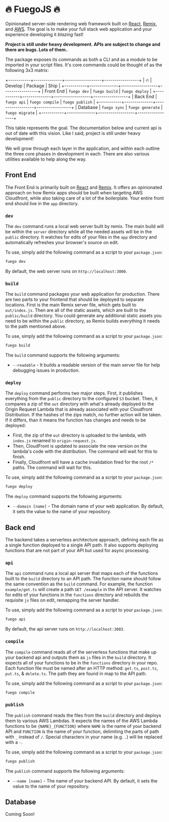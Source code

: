 # 🔥 FuegoJS 🔥

Opinionated server-side rendering web framework built on [React](https://reactjs.org/), [Remix](https://remix.run/), and [AWS](https://aws.amazon.com/). The goal is to make your full stack web application and your experience developing it _blazing_ fast!

**Project is still under heavy development. APIs are subject to change and there are bugs. Lots of them.**.

The package exposes its commands as both a CLI and as a module to be imported in your script files. It's core commands could be thought of as the following 3x3 matrix:

+-----------+--------------+------------------+-----------------+
|    🔥     |   Develop    |     Package      |      Ship       |
+-----------+--------------+------------------+-----------------+
| Front End | `fuego dev`  |  `fuego build`   | `fuego deploy`  |
+-----------+--------------+------------------+-----------------+
| Back End  | `fuego api`  | `fuego compile`  | `fuego publish` |
+-----------+--------------+------------------+-----------------+
| Database  | `fuego sync` | `fuego generate` | `fuego migrate` |
+-----------+--------------+------------------+-----------------+

This table represents the goal. The documentation below and current api is out of date with this vision. Like I said, project is still under heavy development!

We will grow through each layer in the application, and within each outline the three core phases in development in each. There are also various utilities available to help along the way.

## Front End

The Front End is primarily built on [React](https://reactjs.org/) and [Remix](https://remix.run/). It offers an opinionated approach on how Remix apps should be built when targeting AWS Cloudfront, while also taking care of a lot of the boilerplate. Your entire front end should live in the `app` directory.

### `dev`

The `dev` command runs a local web server built by remix. The main build will be within the `server` directory while all the needed assets will be in the `public` directory. It watches for edits of your files in the `app` directory and automatically refreshes your browser's source on edit.

To use, simply add the following command as a script to your `package.json`:

```bash
fuego dev
```

By default, the web server runs on `http://localhost:3000`.

### `build`

The `build` command packages your web application for production. There are two parts to your frontend that should be deployed to separate locations. First is the main Remix server file, which gets built to `out/index.js`. Then are all of the static assets, which are built to the `public/build` directory. You could generate any additional static assets you need to be within the `public` directory, as Remix builds everything it needs to the path mentioned above.

To use, simply add the following command as a script to your `package.json`:

```bash
fuego build
```

The `build` command supports the following arguments:

- `--readable` - It builds a readable version of the main server file for help debugging issues in production.

### `deploy`

The `deploy` command performs two major steps. First, it publishes everything from the `public` directory to the configured `S3` bucket. Then, it compares a zip of the `out` directory with what's already deployed to the Origin Request Lambda that is already associated with your Cloudfront Distribution. If the hashes of the zips match, no further action will be taken. If it differs, than it means the function has changes and needs to be deployed:
- First, the zip of the `out` directory is uploaded to the lambda, with `index.js` renamed to `origin-request.js`.
- Then, CloudFront is updated to associate the new version on the lambda's code with the distribution. The command will wait for this to finish.
- Finally, Cloudfront will have a cache invalidation fired for the root `/*` paths. The command will wait for this. 

To use, simply add the following command as a script to your `package.json`:

```bash
fuego deploy
```

The `deploy` command supports the following arguments:

- `--domain [name]` - The domain name of your web application. By default, it sets the value to the name of your repository.

## Back end

The backend takes a serverless architecture approach, defining each file as a single function deployed to a single API path. It also supports deploying functions that are not part of your API but used for async processing.

### `api`

The `api` command runs a local api server that maps each of the functions built to the `build` directory to an API path. The function name should follow the same convention as the `build` command. For example, the function `example/get.ts` will create a path `GET /example` in the API server. It watches for edits of your functions in the `functions` directory and rebuilds the requisite `js` files on edit, remapping the server handler.

To use, simply add the following command as a script to your `package.json`:

```bash
fuego api
```

By default, the api server runs on `http://localhost:3003`.

### `compile`

The `compile` command reads all of the serverless functions that make up your backend api and outputs them as `js` files in the `build` directory. It expects all of your functions to be in the `functions` directory in your repo. Each function file must be named after an HTTP method: `get.ts`, `post.ts`, `put.ts`, & `delete.ts`. The path they are found in map to the API path.

To use, simply add the following command as a script to your `package.json`:

```bash
fuego compile
```

### `publish`

The `publish` command reads the files from the `build` directory and deploys them to various AWS Lambdas. It expects the names of the AWS Lambda functions to be `{NAME}_{FUNCTION}` where `NAME` is the name of your backend API and `FUNCTION` is the name of your function, delimiting the parts of path with `_` instead of `/`. Special characters in your name (e.g. `.`) will be replaced with a `-`.

To use, simply add the following command as a script to your `package.json`:

```bash
fuego publish
```

The `publish` command supports the following arguments:

- `--name [name]` - The name of your backend API. By default, it sets the value to the name of your repository.

## Database

Coming Soon!
